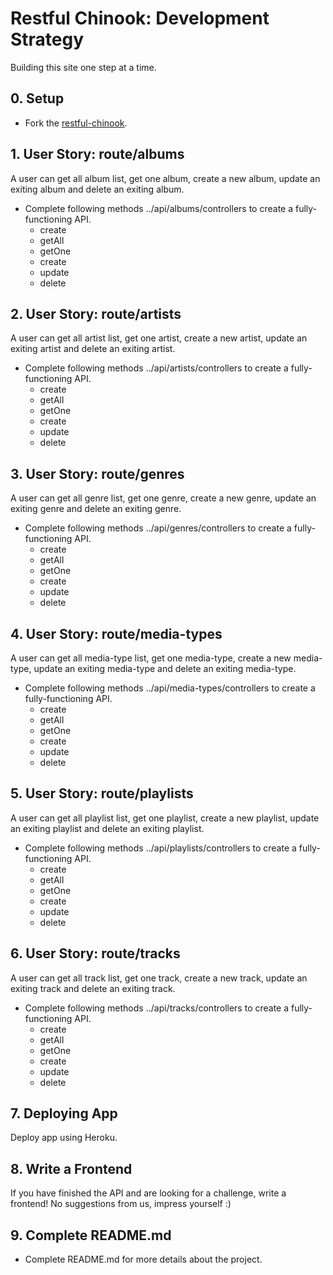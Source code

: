 #  Restful Chinook: Development Strategy

Building this site one step at a time.

## 0. Setup

* Fork the [restful-chinook](https://github.com/HackYourFutureBelgium/restful-chinook).

## 1. User Story: route/albums

A user can get all album list, get one album, create a new album, update an exiting album and delete an exiting album.

* Complete following methods ../api/albums/controllers to create a fully-functioning API.
  * create 
  * getAll
  * getOne
  * create
  * update
  * delete

## 2. User Story: route/artists

A user can get all artist list, get one artist, create a new artist, update an exiting artist and delete an exiting artist.

* Complete following methods ../api/artists/controllers to create a fully-functioning API.
  * create 
  * getAll
  * getOne
  * create
  * update
  * delete

## 3. User Story: route/genres

A user can get all genre list, get one genre, create a new genre, update an exiting genre and delete an exiting genre.

* Complete following methods ../api/genres/controllers to create a fully-functioning API.
  * create 
  * getAll
  * getOne
  * create
  * update
  * delete

## 4. User Story: route/media-types

A user can get all media-type list, get one media-type, create a new media-type, update an exiting media-type and delete an exiting media-type.

* Complete following methods ../api/media-types/controllers to create a fully-functioning API.
  * create 
  * getAll
  * getOne
  * create
  * update
  * delete

## 5. User Story: route/playlists

A user can get all playlist list, get one playlist, create a new playlist, update an exiting playlist and delete an exiting playlist.

* Complete following methods ../api/playlists/controllers to create a fully-functioning API.
  * create 
  * getAll
  * getOne
  * create
  * update
  * delete

## 6. User Story: route/tracks

A user can get all track list, get one track, create a new track, update an exiting track and delete an exiting track.

* Complete following methods ../api/tracks/controllers to create a fully-functioning API.
  * create 
  * getAll
  * getOne
  * create
  * update
  * delete

## 7. Deploying App

Deploy app using Heroku.

## 8. Write a Frontend

If you have finished the API and are looking for a challenge, write a frontend!  No suggestions from us, impress yourself :)

## 9. Complete README.md

* Complete README.md for more details about the project.